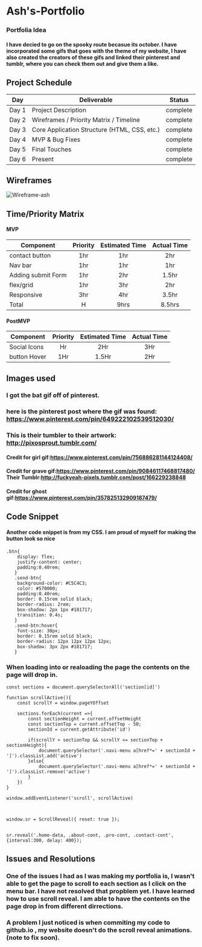 # Ash's-Portfolio
### Portfolia Idea
#### I have decied to go on the spooky route becasue its october. I have incorporated some gifs that goes with the theme of my website, I have also created the creators of these gifs and linked their pinterest and tumblr, where you can check them out and give them a like. 

## Project Schedule

|  Day | Deliverable | Status
|---|---| ---|
|Day 1| Project Description | complete
|Day 2| Wireframes / Priority Matrix / Timeline | complete
|Day 3| Core Application Structure (HTML, CSS, etc.) | complete
|Day 4| MVP & Bug Fixes | complete
|Day 5| Final Touches | complete
|Day 6| Present | complete

## Wireframes

![Wireframe-ash](https://user-images.githubusercontent.com/111319560/192933476-a60292e7-0467-46ec-9e9c-baab1e394a5e.png)

## Time/Priority Matrix 

#### MVP
| Component | Priority | Estimated Time | Actual Time |
| --- | :---: |  :---: | :---: | 
| contact button| 1hr | 1hr | 2hr |
| Nav bar | 1hr | 1hr | 1hr |  
| Adding submit Form | 1hr | 2hr|  1.5hr | 
| flex/grid | 1hr | 3hr | 2hr|
| Responsive| 3hr | 4hr | 3.5hr |
| Total | H | 9hrs| 8.5hrs |

#### PostMVP
| Component | Priority | Estimated Time | Actual Time |
| --- | :---: |  :---: | :---: | 
| Social Icons | Hr | 2Hr | 3Hr |
| button Hover | 1Hr | 1.5Hr | 2Hr |


## Images used
### I got the bat gif off of pinterest.
### here is the pinterest post where the gif was found: https://www.pinterest.com/pin/649222102539512030/
### This is their tumbler to their artwork: http://pixosprout.tumblr.com/
#### Credit for girl gif:https://www.pinterest.com/pin/756886281144124408/
#### Credit for grave gif:https://www.pinterest.com/pin/90846117468817480/ Their Tumblr:http://fuckyeah-pixels.tumblr.com/post/166229238848
#### Credit for ghost gif:https://www.pinterest.com/pin/357825132909187479/

 

## Code Snippet

#### Another code snippet is from my CSS. I am proud of myself for making the button look so nice

```
.btn{
    display: flex;
    justify-content: center;
    padding:0.40rem;
   }
   .send-btn{
    background-color: #C5C4C3;
    color: #570000;
    padding:0.40rem;
    border: 0.15rem solid black;
    border-radius: 2rem;
    box-shadow: 2px 1px #181717;
    transition: 0.4s;
   }
   .send-btn:hover{
    font-size: 30px;
    border: 0.15rem solid black;
    border-radius: 12px 12px 12px 12px;
    box-shadow: 3px 2px #181717;
   }
   ```
   ### When loading into or realoading the page the contents on the page will drop in.
   
```
const sections = document.querySelectorAll('section[id]')

function scrollActive(){
    const scrollY = window.pageYOffset

    sections.forEach(current =>{
        const sectionHeight = current.offsetHeight
        const sectionTop = current.offsetTop - 50;
        sectionId = current.getAttribute('id')

        if(scrollY > sectionTop && scrollY <= sectionTop + sectionHeight){
            document.querySelector('.navi-menu a[href*=' + sectionId + ']').classList.add('active')
        }else{
            document.querySelector('.navi-menu a[href*=' + sectionId + ']').classList.remove('active')
        }
    })
}

window.addEventListener('scroll', scrollActive)



window.sr = ScrollReveal({ reset: true });


sr.reveal('.home-data, .about-cont, .pro-cont, .contact-cont', {interval:300, delay: 400});
```

## Issues and Resolutions
### One of the issues I had as I was making my portfolia is, I wasn't able to get the page to scroll to each section as I click on the menu bar. I have not resolved that propblem yet. I have learned how to use scroll reveal. I am able to have the contents on the page drop in from different dirrections.
### A problem I just noticed is when commiting my code to github.io , my website doesn't do the scroll reveal animations. (note to fix soon).
 
